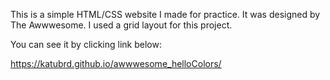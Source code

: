This is a simple HTML/CSS website I made for practice. It was designed by The Awwwesome. I used a grid layout for this project. 

You can see it by clicking link below:

https://katubrd.github.io/awwwesome_helloColors/
